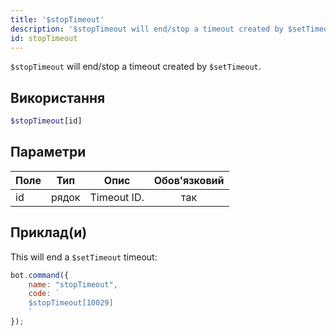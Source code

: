 ```yaml
---
title: '$stopTimeout'
description: '$stopTimeout will end/stop a timeout created by $setTimeout.'
id: stopTimeout
---
```


`$stopTimeout` will end/stop a timeout created by `$setTimeout`.

## Використання

```php
$stopTimeout[id]
```

## Параметри

| Поле | Тип   | Опис        | Обов'язковий |
| ---- | ----- | ----------- |:------------:|
| id   | рядок | Timeout ID. |     так      |

## Приклад(и)

This will end a `$setTimeout` timeout:

```javascript
bot.command({
    name: "stopTimeout",
    code: `
    $stopTimeout[10029]
    `
});
```